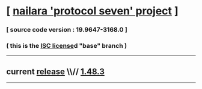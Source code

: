 
# [ [nailara 'protocol seven' project](http://src.nailara.net/) ]

### [ source code version : 19.9647-3168.0 ]

### ( this is the [ISC license](license)d "base" branch )
---
## current [release](https://github.com/anotherlink/nailara/releases) \\\\// [1.48.3](https://github.com/anotherlink/nailara/releases/tag/1.48.3)
---
